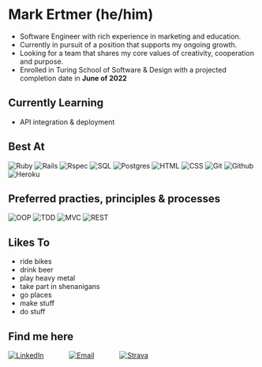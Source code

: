 # Mark Ertmer (he/him)
- Software Engineer with rich experience in marketing and education.
- Currently in pursuit of a position that supports my ongoing growth.
- Looking for a team that shares my core values of creativity, cooperation and purpose.
- Enrolled in Turing School of Software & Design with a projected completion date in __June of 2022__

## Currently Learning
- API integration & deployment

## Best At
![Ruby](https://user-images.githubusercontent.com/64919819/113647913-f78da900-9648-11eb-90e6-6db4f7fa39bb.png)
![Rails](https://user-images.githubusercontent.com/64919819/113647936-ffe5e400-9648-11eb-88b7-a85a0a20ca92.png)
![Rspec](https://user-images.githubusercontent.com/64919819/113648167-6965f280-9649-11eb-8794-0f1082ae8d1c.png)
![SQL](https://user-images.githubusercontent.com/64919819/113647954-0aa07900-9649-11eb-94fa-53a435261ecf.png)
![Postgres](https://user-images.githubusercontent.com/64919819/113648154-63701180-9649-11eb-9424-b3c6d1eeae4f.png)
![HTML](https://user-images.githubusercontent.com/64919819/113647961-10965a00-9649-11eb-91e6-271efbae7d28.png)
![CSS](https://user-images.githubusercontent.com/64919819/113647974-15f3a480-9649-11eb-90a6-0e5716a2f6a5.png)
![Git](https://user-images.githubusercontent.com/64919819/113648232-81d60d00-9649-11eb-8ea4-0ff5e399afb6.png)
![Github](https://user-images.githubusercontent.com/64919819/113648263-8ef2fc00-9649-11eb-92ee-e17ac79c0627.png)
![Heroku](https://user-images.githubusercontent.com/64919819/113648465-e1ccb380-9649-11eb-904d-3e23e9f7bdb1.png)

<!-- ## Im learning:
![Go](https://user-images.githubusercontent.com/64919819/113648624-235d5e80-964a-11eb-827b-ed2cd5e12a19.png)
![GraphQL](https://user-images.githubusercontent.com/64919819/113648746-5bfd3800-964a-11eb-9fb4-cf3edcd9ca71.png)
![JavaScript](https://user-images.githubusercontent.com/64919819/113648927-b7c7c100-964a-11eb-8379-fd7978f82837.png)
![Node](https://user-images.githubusercontent.com/64919819/113648946-c0b89280-964a-11eb-90a7-802b5282805c.png)
![Express](https://user-images.githubusercontent.com/64919819/113648975-ce6e1800-964a-11eb-8aee-e72bdf0059bf.png)
![CircleCI](https://user-images.githubusercontent.com/64919819/113648644-29ebd600-964a-11eb-91a3-1e50b7c415aa.png)
![AWS](https://img.shields.io/badge/AWS%20-%23FF9900.svg?&style=for-the-badge&logo=amazon-aws&logoColor=white")
-->
## Preferred practies, principles & processes
![OOP](https://user-images.githubusercontent.com/64919819/113648808-77684300-964a-11eb-8575-05aeaa946a6f.png)
![TDD](https://user-images.githubusercontent.com/64919819/113648827-7f27e780-964a-11eb-8f9e-dfdc2ed077c5.png)
![MVC](https://user-images.githubusercontent.com/64919819/113648848-8949e600-964a-11eb-833f-91872b6f3fe0.png)
![REST](https://user-images.githubusercontent.com/64919819/113648856-8ea73080-964a-11eb-8e85-6f580a54eaca.png)

## Likes To
- ride bikes 
- drink beer
- play heavy metal
- take part in shenanigans
- go places
- make stuff
- do stuff

## Find me here
[![LinkedIn](https://user-images.githubusercontent.com/91342410/156677668-405eaa47-f782-4913-b9db-128c2f54ff0d.png)](https://www.linkedin.com/in/mark-ertmer-aa93981ab/) &nbsp;&nbsp;&nbsp;&nbsp;&nbsp;&nbsp;&nbsp;&nbsp;&nbsp;&nbsp;&nbsp;
[![Email](https://user-images.githubusercontent.com/64919819/113643567-d4aac700-963f-11eb-82e3-3b79ec3bd177.png)](mailto:mark.ertmer@gmail.com) &nbsp;&nbsp;&nbsp;&nbsp;&nbsp;&nbsp;&nbsp;&nbsp;&nbsp;&nbsp;&nbsp;
[![Strava](https://user-images.githubusercontent.com/91342410/156678563-486bbfa3-e776-4fce-a0bc-067021dd95ef.png)](https://www.strava.com/athletes/19642981)


<!--
**markertmer/markertmer** is a ✨ _special_ ✨ repository because its `README.md` (this file) appears on your GitHub profile.

![LinkedIN](https://user-images.githubusercontent.com/91342410/156677668-405eaa47-f782-4913-b9db-128c2f54ff0d.png)
![Strava](https://user-images.githubusercontent.com/91342410/156677691-5cd38a5e-09f6-4f1e-83af-6ef8e7378258.png)
![Strava](https://user-images.githubusercontent.com/91342410/156678563-486bbfa3-e776-4fce-a0bc-067021dd95ef.png)


Here are some ideas to get you started:

- 🔭 I’m currently working on ...
- 🌱 I’m currently learning ...
- 👯 I’m looking to collaborate on ...
- 🤔 I’m looking for help with ...
- 💬 Ask me about ...
- 📫 How to reach me: ...
- 😄 Pronouns: ...
- ⚡ Fun fact: ...
-->

